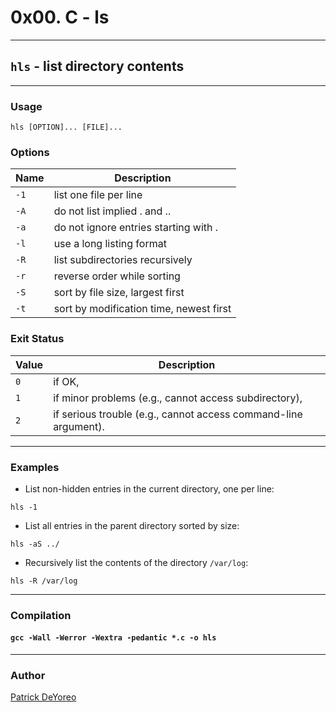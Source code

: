 # 0x00. C - ls

---

## `hls` - list directory contents

---

### Usage

`hls [OPTION]... [FILE]...`

### Options

Name | Description
---- | ------------
`-1` | list one file per line
`-A` | do not list implied . and ..
`-a` | do not ignore entries starting with .
`-l` | use a long listing format
`-R` | list subdirectories recursively
`-r` | reverse order while sorting
`-S` | sort by file size, largest first
`-t` | sort by modification time, newest first

### Exit Status

Value | Description
----- | -----------
`0`   | if OK,
`1`   | if minor problems (e.g., cannot access subdirectory),
`2`   | if serious trouble (e.g., cannot access command-line argument).

---

### Examples

- List non-hidden entries in the current directory, one per line:

`hls -1`

- List all entries in the parent directory sorted by size:

`hls -aS ../`

- Recursively list the contents of the directory `/var/log`:

`hls -R /var/log`

---

### Compilation

#### `gcc -Wall -Werror -Wextra -pedantic *.c -o hls`

---

### Author

[Patrick DeYoreo](github.com/patrickdeyoreo)

